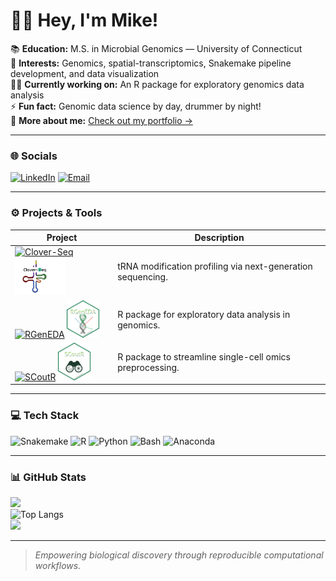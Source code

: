 # 👋🏻 Hey, I'm Mike!

📚 **Education:** M.S. in Microbial Genomics — University of Connecticut  
🧬 **Interests:** Genomics, spatial-transcriptomics, Snakemake pipeline development, and data visualization  
✍🏻 **Currently working on:** An R package for exploratory genomics data analysis  
⚡ **Fun fact:** Genomic data science by day, drummer by night!  
📄 **More about me:** [Check out my portfolio →](https://mikemartinez99.github.io/Personal_Website/)  

---

### 🌐 Socials
[![LinkedIn](https://img.shields.io/badge/LinkedIn-%230077B5.svg?style=for-the-badge&logo=linkedin&logoColor=white)](https://linkedin.com/in/Michael-martinez99)
[![Email](https://img.shields.io/badge/Email-D14836?style=for-the-badge&logo=gmail&logoColor=white)](mailto:mike.j.martinez99@gmail.com)

---

### ⚙️ Projects & Tools

| Project | Description |  
|----------|--------------|  
| [![Clover-Seq](https://img.shields.io/badge/Clover--Seq-00A36C?style=for-the-badge&logo=github&logoColor=white)](https://github.com/mikemartinez99/clover-seq) <img src="https://github.com/mikemartinez99/clover-Seq/blob/main/img/CloverSeq_Logo.png" height="60"/> | tRNA modification profiling via next-generation sequencing. |
| [![RGenEDA](https://img.shields.io/badge/RGenEDA-6C63FF?style=for-the-badge&logo=github&logoColor=white)](https://github.com/mikemartinez99/RGenEDA) <img src="https://github.com/mikemartinez99/RGenEDA/blob/main/img/RGenEDA_HexLogo.png" height="60"/> | R package for exploratory data analysis in genomics. |
| [![SCoutR](https://img.shields.io/badge/SCoutR-333333?style=for-the-badge&logo=snakemake&logoColor=white)](https://github.com/Dartmouth-Data-Analytics-Core/GDSC-MGX-Pipeline) <img src="https://github.com/mikemartinez99/scoutR/blob/main/img/SCoutR_HexLogo.png" height="60"/> | R package to streamline single-cell omics preprocessing. |

---

### 💻 Tech Stack

![Snakemake](https://img.shields.io/badge/Snakemake-red?style=for-the-badge&logo=snakemake&logoColor=white)
![R](https://img.shields.io/badge/R-%23276DC3.svg?style=for-the-badge&logo=r&logoColor=white)
![Python](https://img.shields.io/badge/Python-3670A0?style=for-the-badge&logo=python&logoColor=ffdd54)
![Bash](https://img.shields.io/badge/Bash-121011?style=for-the-badge&logo=gnu-bash&logoColor=white)
![Anaconda](https://img.shields.io/badge/Anaconda-44A833?style=for-the-badge&logo=anaconda&logoColor=white)

---

### 📊 GitHub Stats

![](https://nirzak-streak-stats.vercel.app/?user=mikemartinez99&theme=gruvbox&hide_border=false)  
![Top Langs](https://github-readme-stats.vercel.app/api/top-langs/?username=mikemartinez99&layout=compact&theme=gruvbox)  
[![](https://visitcount.itsvg.in/api?id=mikemartinez99&icon=0&color=0)](https://visitcount.itsvg.in)

---

> *Empowering biological discovery through reproducible computational workflows.*
